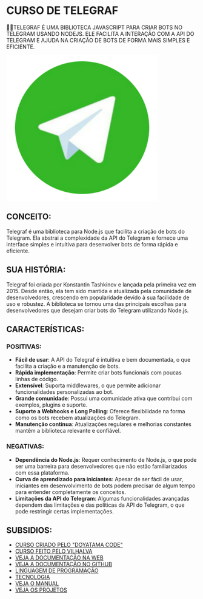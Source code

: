 # CURSO DE TELEGRAF
👨‍⚖️TELEGRAF É UMA BIBLIOTECA JAVASCRIPT PARA CRIAR BOTS NO TELEGRAM USANDO NODEJS. ELE FACILITA A INTERAÇÃO COM A API DO TELEGRAM E AJUDA NA CRIAÇÃO DE BOTS DE FORMA MAIS SIMPLES E EFICIENTE.

<img src="FOTO.png" align="center" width="400"> <br>

## CONCEITO:
Telegraf é uma biblioteca para Node.js que facilita a criação de bots do Telegram. Ela abstrai a complexidade da API do Telegram e fornece uma interface simples e intuitiva para desenvolver bots de forma rápida e eficiente.

## SUA HISTÓRIA:
Telegraf foi criada por Konstantin Tashkinov e lançada pela primeira vez em 2015. Desde então, ela tem sido mantida e atualizada pela comunidade de desenvolvedores, crescendo em popularidade devido à sua facilidade de uso e robustez. A biblioteca se tornou uma das principais escolhas para desenvolvedores que desejam criar bots do Telegram utilizando Node.js.

## CARACTERÍSTICAS:
### POSITIVAS:
- **Fácil de usar**: A API do Telegraf é intuitiva e bem documentada, o que facilita a criação e a manutenção de bots.
- **Rápida implementação**: Permite criar bots funcionais com poucas linhas de código.
- **Extensível**: Suporta middlewares, o que permite adicionar funcionalidades personalizadas ao bot.
- **Grande comunidade**: Possui uma comunidade ativa que contribui com exemplos, plugins e suporte.
- **Suporte a Webhooks e Long Polling**: Oferece flexibilidade na forma como os bots recebem atualizações do Telegram.
- **Manutenção contínua**: Atualizações regulares e melhorias constantes mantêm a biblioteca relevante e confiável.

### NEGATIVAS:
- **Dependência do Node.js**: Requer conhecimento de Node.js, o que pode ser uma barreira para desenvolvedores que não estão familiarizados com essa plataforma.
- **Curva de aprendizado para iniciantes**: Apesar de ser fácil de usar, iniciantes em desenvolvimento de bots podem precisar de algum tempo para entender completamente os conceitos.
- **Limitações da API do Telegram**: Algumas funcionalidades avançadas dependem das limitações e das políticas da API do Telegram, o que pode restringir certas implementações.

## SUBSIDIOS:
- [CURSO CRIADO PELO "DOYATAMA CODE"](https://youtube.com/playlist?list=PLDLDEBnxAYwLe9LqdY6x-bjwVtK2XrQBQ&si=YOzf7V6DOLmI61CT)
- [CURSO FEITO PELO VILHALVA](https://github.com/VILHALVA)
- [VEJA A DOCUMENTAÇÃO NA WEB](https://telegraf.js.org)
- [VEJA A DOCUMENTAÇÃO NO GITHUB](https://github.com/telegraf/telegraf)
- [LINGUAGEM DE PROGRAMAÇÃO](https://github.com/VILHALVA/CURSO-DE-JAVASCRIPT)
- [TECNOLOGIA](https://github.com/VILHALVA/CURSO-DE-NODEJS)
- [VEJA O MANUAL](./MANUAL.md)
- [VEJA OS PROJETOS](https://github.com/VILHALVA?tab=repositories&q=+topic:TELEGRAF)

